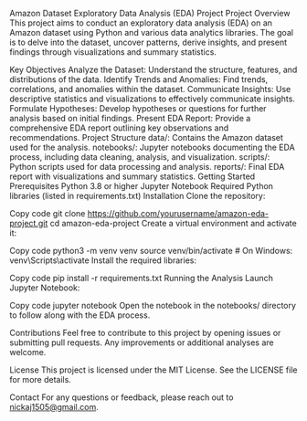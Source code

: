 Amazon Dataset Exploratory Data Analysis (EDA) Project
Project Overview
This project aims to conduct an exploratory data analysis (EDA) on an Amazon dataset using Python and various data analytics libraries. The goal is to delve into the dataset, uncover patterns, derive insights, and present findings through visualizations and summary statistics.

Key Objectives
Analyze the Dataset:
Understand the structure, features, and distributions of the data.
Identify Trends and Anomalies:
Find trends, correlations, and anomalies within the dataset.
Communicate Insights:
Use descriptive statistics and visualizations to effectively communicate insights.
Formulate Hypotheses:
Develop hypotheses or questions for further analysis based on initial findings.
Present EDA Report:
Provide a comprehensive EDA report outlining key observations and recommendations.
Project Structure
data/:
Contains the Amazon dataset used for the analysis.
notebooks/:
Jupyter notebooks documenting the EDA process, including data cleaning, analysis, and visualization.
scripts/:
Python scripts used for data processing and analysis.
reports/:
Final EDA report with visualizations and summary statistics.
Getting Started
Prerequisites
Python 3.8 or higher
Jupyter Notebook
Required Python libraries (listed in requirements.txt)
Installation
Clone the repository:

Copy code
git clone https://github.com/yourusername/amazon-eda-project.git
cd amazon-eda-project
Create a virtual environment and activate it:

Copy code
python3 -m venv venv
source venv/bin/activate   # On Windows: venv\Scripts\activate
Install the required libraries:

Copy code
pip install -r requirements.txt
Running the Analysis
Launch Jupyter Notebook:

Copy code
jupyter notebook
Open the notebook in the notebooks/ directory to follow along with the EDA process.

Contributions
Feel free to contribute to this project by opening issues or submitting pull requests. Any improvements or additional analyses are welcome.

License
This project is licensed under the MIT License. See the LICENSE file for more details.

Contact
For any questions or feedback, please reach out to nickaj1505@gmail.com.
